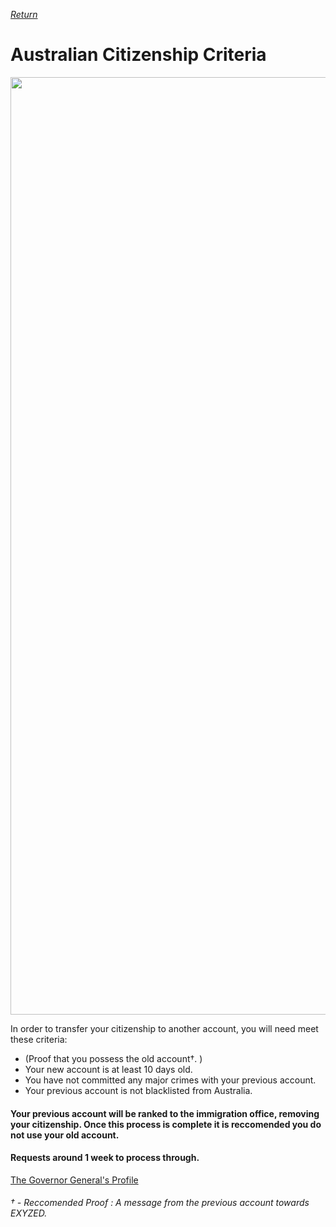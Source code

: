 [_Return_](https://github.com/EXYZED/AustralianPublicRepository/wiki)

# Australian Citizenship Criteria


<img src="https://cloud.githubusercontent.com/assets/18582414/25780387/1d938412-331f-11e7-9c7f-10bb15e43446.jpg" width="1500">

In order to transfer your citizenship to another account, you will need meet these criteria:

* (Proof that you possess the old account†. )
* Your new account is at least 10 days old.
* You have not committed any major crimes with your previous account.
* Your previous account is not blacklisted from Australia.

#### Your previous account will be ranked to the immigration office, removing your citizenship. Once this process is complete it is reccomended you do not use your old account.

#### Requests around 1 week to process through.

[The Governor General's Profile](https://www.roblox.com/users/51032970/profile)





###### † - Reccomended Proof : A message from the previous account towards EXYZED.
